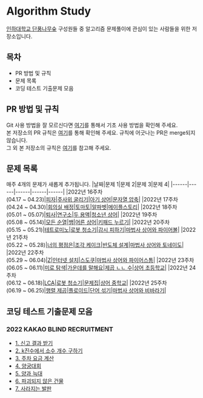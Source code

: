 # Algorithm Study

[인하대학교 단풍나무숲](https://www.facebook.com/inhamaple) 구성원들 중 알고리즘 문제풀이에 관심이 있는 사람들을 위한 저장소입니다.

## 목차

- PR 방법 및 규칙
- 문제 목록
- 코딩 테스트 기출문제 모음

## PR 방법 및 규칙

Git 사용 방법을 잘 모르신다면 [여기](/admin/GitHub_Intro.md)를 통해서 기초 사용 방법을 확인해 주세요.  
본 저장소의 PR 규칙은 [여기](/admin/PR_rules.md)를 통해 확인해 주세요. 규칙에 어긋나는 PR은 merge되지 않습니다.  
그 외 본 저장소의 규칙은 [여기]()를 참고해 주세요.

## 문제 목록

매주 4개의 문제가 새롭게 추가됩니다.
|날짜|문제 1|문제 2|문제 3|문제 4|
|------|------|------|------|------|
|2022년 16주차 </br>(04.17 ~ 04.23)|[피자](https://www.acmicpc.net/problem/3213)|[주사위 굴리기](https://www.acmicpc.net/problem/14499)|[아기 상어](https://www.acmicpc.net/problem/16236)|[문자열 압축](https://programmers.co.kr/learn/courses/30/lessons/60057)|
|2022년 17주차 </br>(04.24 ~ 04.30)|[회의실 배정](https://www.acmicpc.net/problem/1931)|[토마토](https://www.acmicpc.net/problem/7576)|[알파벳](https://www.acmicpc.net/problem/1987)|[메이플스토리](https://www.acmicpc.net/problem/20925)|
|2022년 18주차 </br>(05.01 ~ 05.07)|[퇴사](https://www.acmicpc.net/problem/14501)|[연구소](https://www.acmicpc.net/problem/14502)|[두 용액](https://www.acmicpc.net/problem/2470)|[청소년 상어](https://www.acmicpc.net/problem/19236)|
|2022년 19주차 </br>(05.08 ~ 05.14)|[모든 순열](https://www.acmicpc.net/problem/10974)|[뱀](https://www.acmicpc.net/problem/3190)|[어른 상어](https://www.acmicpc.net/problem/19237)|[키패드 누르기](https://programmers.co.kr/learn/courses/30/lessons/67256)|
|2022년 20주차 </br>(05.15 ~ 05.21)|[테트로미노](https://www.acmicpc.net/problem/14500)|[로봇 청소기](https://www.acmicpc.net/problem/14503)|[감시 피하기](https://www.acmicpc.net/problem/18428)|[마법사 상어와 파이어볼](https://www.acmicpc.net/problem/20056)|
|2022년 21주차 </br>(05.22 ~ 05.28)|[너의 평점은](https://www.acmicpc.net/problem/25206)|[조각 케이크](https://www.acmicpc.net/problem/25212)|[반도체 설계](https://www.acmicpc.net/problem/2352)|[마법사 상어와 토네이도](https://www.acmicpc.net/problem/20057)|
|2022년 22주차 </br>(05.29 ~ 06.04)|[Z](https://www.acmicpc.net/problem/1074)|[인터넷 설치](https://www.acmicpc.net/problem/1800)|[스도쿠](https://www.acmicpc.net/problem/2580)|[마법사 상어와 파이어스톰](https://www.acmicpc.net/problem/20058)|
|2022년 23주차 </br>(06.05 ~ 06.11)|[미로 탐색](https://www.acmicpc.net/problem/2178)|[가운데를 말해요](https://www.acmicpc.net/problem/1655)|[제곱 ㄴㄴ 수](https://www.acmicpc.net/problem/1016)|[상어 초등학교](https://www.acmicpc.net/problem/21608)|
|2022년 24주차 </br>(06.12 ~ 06.18)|[LCA](https://www.acmicpc.net/problem/11437)|[로봇 청소기](https://www.acmicpc.net/problem/14503)|[문제집](https://www.acmicpc.net/problem/1766)|[상어 중학교](https://www.acmicpc.net/problem/21609)|
|2022년 25주차 </br>(06.19 ~ 06.25)|[행렬 제곱](https://www.acmicpc.net/problem/10830)|[플로이드](https://www.acmicpc.net/problem/11404)|[단어 섞기](https://www.acmicpc.net/problem/9177)|[마법사 상어와 비바라기](https://www.acmicpc.net/problem/21610)|

## 코딩 테스트 기출문제 모음

### 2022 KAKAO BLIND RECRUITMENT

- [1. 신고 결과 받기](https://programmers.co.kr/learn/courses/30/lessons/92334)
- [2. k진수에서 소수 개수 구하기](https://programmers.co.kr/learn/courses/30/lessons/92335)
- [3. 주차 요금 계산](https://programmers.co.kr/learn/courses/30/lessons/92341)
- [4. 양궁대회](https://programmers.co.kr/learn/courses/30/lessons/92342)
- [5. 양과 늑대](https://programmers.co.kr/learn/courses/30/lessons/92343)
- [6. 파괴되지 않은 건물](https://programmers.co.kr/learn/courses/30/lessons/92344)
- [7. 사라지는 발판](https://programmers.co.kr/learn/courses/30/lessons/92345)
